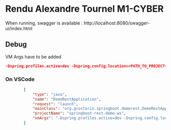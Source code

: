 # Rendu Alexandre Tournel M1-CYBER

When running, swagger is available : http://localhost:8080/swagger-ui/index.html

## Debug

VM Args have to be added 

```json
-Dspring.profiles.active=dev -Dspring.config.location=<PATH_TO_PROJECT>/springboot-rest-demo-config/src/main/resources/springboot-rest-demo.yml
```

### On VSCode

```json
        {
            "type": "java",
            "name": "DemoRestApplication",
            "request": "launch",
            "mainClass": "org.grostarin.springboot.demorest.DemoRestApplication",
            "projectName": "springboot-rest-demo-ws",
            "vmArgs": "-Dspring.profiles.active=dev -Dspring.config.location=<PATH_TO_PROJECT>springboot-rest-demo-config\\src\\main\\resources\\springboot-rest-demo.yml"
        }
```
